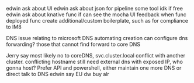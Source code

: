 edwin ask about UI
edwin ask about json for pipeline some tool idk if free
edwin ask about knative func if can see the mocha UI feedback when func deployed
func create additional/custom boilerplate, such as for compliance to IM8

DNS issue relating to microsoft DNS automating creation
can configure dns forwarding? those that cannot find forward to core DNS

Jerry say most likely no to coreDNS, svc.cluster.local conflict with another cluster. conflicting hostname
still need external dns with exposed IP, who gonna host? Prefer API and powershell, either maintain one more DNS or direct talk to DNS
edwin say EU dw buy alr